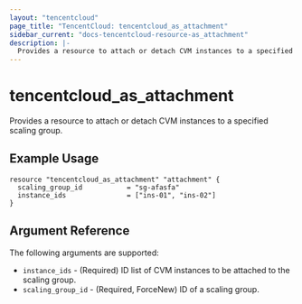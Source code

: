 ```yaml
---
layout: "tencentcloud"
page_title: "TencentCloud: tencentcloud_as_attachment"
sidebar_current: "docs-tencentcloud-resource-as_attachment"
description: |-
  Provides a resource to attach or detach CVM instances to a specified scaling group.
---
```


# tencentcloud_as_attachment

Provides a resource to attach or detach CVM instances to a specified scaling group.

## Example Usage

```hcl
resource "tencentcloud_as_attachment" "attachment" {
  scaling_group_id           = "sg-afasfa"
  instance_ids               = ["ins-01", "ins-02"]
}
```

## Argument Reference

The following arguments are supported:

* `instance_ids` - (Required) ID list of CVM instances to be attached to the scaling group.
* `scaling_group_id` - (Required, ForceNew) ID of a scaling group.



